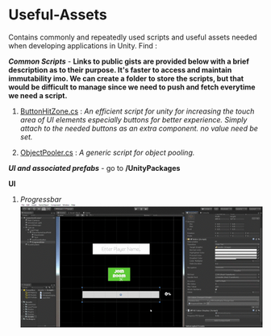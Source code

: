 # Useful-Assets
Contains commonly and repeatedly used scripts and useful assets needed when developing applications in Unity.
Find :

**_Common Scripts_** - **Links to public gists are provided below with a brief description as to their purpose. It's faster to access and maintain immutability imo. We can create a folder to store the scripts, but that would be difficult to manage since we need to push and fetch everytime we need a script.**


1. [ButtonHitZone.cs](https://gist.github.com/sid68v/1de7b7765201e03ecab313ec50ba67c9) : *An efficient script for unity for increasing the touch area of UI elements especially buttons for better experience. Simply attach to the needed buttons as       an extra component. no value need be set.*
 
2. [ObjectPooler.cs](https://gist.github.com/sid68v/235b7db29846b5434ffd98ae40d33345) : *A generic script for object pooling.*


**_UI and associated prefabs_** - go to **/UnityPackages**

**UI**
1. *Progressbar* <br />
![Import the unitypackage and drag the prefab to canvas to use. More help inside the script attached to the prefab.](demoGifs/ProgressBarDemo.gif)
